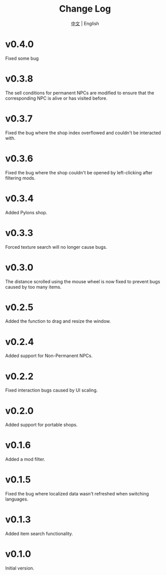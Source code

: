﻿<h1 align="center">Change Log</h1>

<div align="center">

[中文](ChangeLog.md) | English

</div>

# v0.4.0
Fixed some bug
# v0.3.8
The sell conditions for permanent NPCs are modified to ensure that the corresponding NPC is alive or has visited before.
# v0.3.7
Fixed the bug where the shop index overflowed and couldn't be interacted with.
# v0.3.6
Fixed the bug where the shop couldn't be opened by left-clicking after filtering mods.
# v0.3.4
Added Pylons shop.
# v0.3.3
Forced texture search will no longer cause bugs.
# v0.3.0
The distance scrolled using the mouse wheel is now fixed to prevent bugs caused by too many items.
# v0.2.5
Added the function to drag and resize the window.
# v0.2.4
Added support for Non-Permanent NPCs.
# v0.2.2
Fixed interaction bugs caused by UI scaling.
# v0.2.0
Added support for portable shops.
# v0.1.6
Added a mod filter.
# v0.1.5
Fixed the bug where localized data wasn't refreshed when switching languages.
# v0.1.3
Added item search functionality.
# v0.1.0
Initial version.